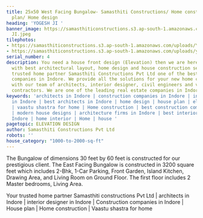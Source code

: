 ```yaml
---
title: 25x50 West Facing Bungalow- Samasthiti Constructions/ Home construction/ Floor
  plan/ Home design
heading: 'YOGESH JI '
banner_image: https://samasthiticonstructions.s3.ap-south-1.amazonaws.com/uploads/YOGESH
  JI.jpeg
tilephotos:
- https://samasthiticonstructions.s3.ap-south-1.amazonaws.com/uploads/YOGESH JI.jpeg
- https://samasthiticonstructions.s3.ap-south-1.amazonaws.com/uploads/yogesh bhargav.jpg
serial_number: 4
description: You need a house front design (Elevation) then we are here to serve you
  with best architectural layout, home design and house construction services. Your
  trusted home partner Samasthiti Constructions Pvt Ltd one of the best construction
  companies in Indore. We provide all the solutions for your new home construction
  with our team of architects, interior designer, civil engineers and various other
  contractors. We are one of the leading real estate companies in Indore.
keywords: 'architects in Indore | construction companies in Indore | interior designer
  in Indore | best architects in Indore | home design | house plan | elevation design
  | vaastu shastra for home | Home construction | best construction companies in Indore
  | modern house designs | architecture firms in Indore | best interior designer in
  Indore | home interior | Home | house '
pagetopic: ELEVATION DESIGN
author: Samasthiti Constructions Pvt Ltd
robots: ''
house_category: "1000-to-2000-sq-ft"
---
```

The Bungalow of dimensions 30 feet by 60 feet is constructed for our prestigious client. The East Facing Bungalow is constructed in 3200 square feet which includes 2-Bhk, 1-Car Parking, Front Garden, Island Kitchen, Drawing Area, and Living Room on Ground Floor. The first floor includes 2 Master bedrooms, Living Area.

Your trusted home partner Samasthiti constructions Pvt Ltd | architects in Indore | interior designer in Indore | Construction companies in Indore | House plan | Home construction | Vaastu shastra for home